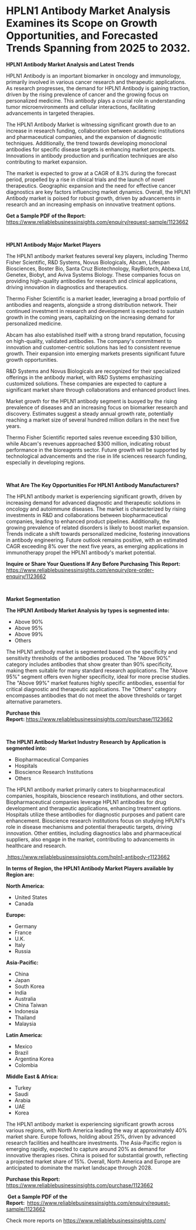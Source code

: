 <p><h1>HPLN1 Antibody Market Analysis Examines its Scope on Growth Opportunities, and Forecasted Trends Spanning from 2025 to 2032.</h1></p><p><strong>HPLN1 Antibody Market Analysis and Latest Trends</strong></p>
<p><p>HPLN1 Antibody is an important biomarker in oncology and immunology, primarily involved in various cancer research and therapeutic applications. As research progresses, the demand for HPLN1 Antibody is gaining traction, driven by the rising prevalence of cancer and the growing focus on personalized medicine. This antibody plays a crucial role in understanding tumor microenvironments and cellular interactions, facilitating advancements in targeted therapies.</p><p>The HPLN1 Antibody Market is witnessing significant growth due to an increase in research funding, collaboration between academic institutions and pharmaceutical companies, and the expansion of diagnostic techniques. Additionally, the trend towards developing monoclonal antibodies for specific disease targets is enhancing market prospects. Innovations in antibody production and purification techniques are also contributing to market expansion.</p><p>The market is expected to grow at a CAGR of 8.3% during the forecast period, propelled by a rise in clinical trials and the launch of novel therapeutics. Geographic expansion and the need for effective cancer diagnostics are key factors influencing market dynamics. Overall, the HPLN1 Antibody market is poised for robust growth, driven by advancements in research and an increasing emphasis on innovative treatment options.</p></p>
<p><strong>Get a Sample PDF of the Report:&nbsp;</strong> <a href="https://www.reliablebusinessinsights.com/enquiry/request-sample/1123662?utm_campaign=62&utm_medium=2&utm_source=Github&utm_content=ia&utm_term=03032025&utm_id=hpln1-antibody">https://www.reliablebusinessinsights.com/enquiry/request-sample/1123662</a></p>
<p>&nbsp;</p>
<p><strong>HPLN1 Antibody Major Market Players</strong></p>
<p><p>The HPLN1 antibody market features several key players, including Thermo Fisher Scientific, R&D Systems, Novus Biologicals, Abcam, Lifespan Biosciences, Boster Bio, Santa Cruz Biotechnology, RayBiotech, Abbexa Ltd, Genetex, Biobyt, and Aviva Systems Biology. These companies focus on providing high-quality antibodies for research and clinical applications, driving innovation in diagnostics and therapeutics. </p><p>Thermo Fisher Scientific is a market leader, leveraging a broad portfolio of antibodies and reagents, alongside a strong distribution network. Their continued investment in research and development is expected to sustain growth in the coming years, capitalizing on the increasing demand for personalized medicine.</p><p>Abcam has also established itself with a strong brand reputation, focusing on high-quality, validated antibodies. The company's commitment to innovation and customer-centric solutions has led to consistent revenue growth. Their expansion into emerging markets presents significant future growth opportunities.</p><p>R&D Systems and Novus Biologicals are recognized for their specialized offerings in the antibody market, with R&D Systems emphasizing customized solutions. These companies are expected to capture a significant market share through collaborations and enhanced product lines.</p><p>Market growth for the HPLN1 antibody segment is buoyed by the rising prevalence of diseases and an increasing focus on biomarker research and discovery. Estimates suggest a steady annual growth rate, potentially reaching a market size of several hundred million dollars in the next five years. </p><p>Thermo Fisher Scientific reported sales revenue exceeding $30 billion, while Abcam's revenues approached $300 million, indicating robust performance in the bioreagents sector. Future growth will be supported by technological advancements and the rise in life sciences research funding, especially in developing regions.</p></p>
<p>&nbsp;</p>
<p><strong>What Are The Key Opportunities For HPLN1 Antibody Manufacturers?</strong></p>
<p><p>The HPLN1 antibody market is experiencing significant growth, driven by increasing demand for advanced diagnostic and therapeutic solutions in oncology and autoimmune diseases. The market is characterized by rising investments in R&D and collaborations between biopharmaceutical companies, leading to enhanced product pipelines. Additionally, the growing prevalence of related disorders is likely to boost market expansion. Trends indicate a shift towards personalized medicine, fostering innovations in antibody engineering. Future outlook remains positive, with an estimated CAGR exceeding 8% over the next five years, as emerging applications in immunotherapy propel the HPLN1 antibody's market potential.</p></p>
<p><strong>Inquire or Share Your Questions If Any Before Purchasing This Report:</strong> <a href="https://www.reliablebusinessinsights.com/enquiry/pre-order-enquiry/1123662?utm_campaign=62&utm_medium=2&utm_source=Github&utm_content=ia&utm_term=03032025&utm_id=hpln1-antibody">https://www.reliablebusinessinsights.com/enquiry/pre-order-enquiry/1123662</a></p>
<p>&nbsp;</p>
<p><strong>Market Segmentation</strong></p>
<p><strong>The HPLN1 Antibody Market Analysis by types is segmented into:</strong></p>
<p><ul><li>Above 90%</li><li>Above 95%</li><li>Above 99%</li><li>Others</li></ul></p>
<p><p>The HPLN1 antibody market is segmented based on the specificity and sensitivity thresholds of the antibodies produced. The "Above 90%" category includes antibodies that show greater than 90% specificity, making them suitable for many standard research applications. The "Above 95%" segment offers even higher specificity, ideal for more precise studies. The "Above 99%" market features highly specific antibodies, essential for critical diagnostic and therapeutic applications. The "Others" category encompasses antibodies that do not meet the above thresholds or target alternative parameters.</p></p>
<p><strong>Purchase this Report:&nbsp;</strong><a href="https://www.reliablebusinessinsights.com/purchase/1123662?utm_campaign=62&utm_medium=2&utm_source=Github&utm_content=ia&utm_term=03032025&utm_id=hpln1-antibody">https://www.reliablebusinessinsights.com/purchase/1123662</a></p>
<p>&nbsp;</p>
<p><strong>The HPLN1 Antibody Market Industry Research by Application is segmented into:</strong></p>
<p><ul><li>Biopharmaceutical Companies</li><li>Hospitals</li><li>Bioscience Research Institutions</li><li>Others</li></ul></p>
<p><p>The HPLN1 antibody market primarily caters to biopharmaceutical companies, hospitals, bioscience research institutions, and other sectors. Biopharmaceutical companies leverage HPLN1 antibodies for drug development and therapeutic applications, enhancing treatment options. Hospitals utilize these antibodies for diagnostic purposes and patient care enhancement. Bioscience research institutions focus on studying HPLN1's role in disease mechanisms and potential therapeutic targets, driving innovation. Other entities, including diagnostics labs and pharmaceutical suppliers, also engage in the market, contributing to advancements in healthcare and research.</p></p>
<p><a href="https://www.reliablebusinessinsights.com/hpln1-antibody-r1123662?utm_campaign=62&utm_medium=2&utm_source=Github&utm_content=ia&utm_term=03032025&utm_id=hpln1-antibody">&nbsp;https://www.reliablebusinessinsights.com/hpln1-antibody-r1123662</a></p>
<p><strong>In terms of Region, the HPLN1 Antibody Market Players available by Region are:</strong></p>
<p>
    <p> <strong> North America: </strong>
        <ul>
            <li>United States</li>
            <li>Canada</li>
        </ul>
        </p> 
    <p> <strong> Europe: </strong>
        <ul>
            <li>Germany</li>
            <li>France</li>
            <li>U.K.</li>
            <li>Italy</li>
            <li>Russia</li>
        </ul>
        </p> 
    <p> <strong> Asia-Pacific: </strong>
        <ul>
            <li>China</li>
            <li>Japan</li>
            <li>South Korea</li>
            <li>India</li>
            <li>Australia</li>
            <li>China Taiwan</li>
            <li>Indonesia</li>
            <li>Thailand</li>
            <li>Malaysia</li>
        </ul>
        </p> 
    <p> <strong> Latin America: </strong>
        <ul>
            <li>Mexico</li>
            <li>Brazil</li>
            <li>Argentina Korea</li>
            <li>Colombia</li>
        </ul>
        </p> 
    <p> <strong> Middle East & Africa: </strong>
        <ul>
            <li>Turkey</li>
            <li>Saudi</li>
            <li>Arabia</li>
            <li>UAE</li>
            <li>Korea</li>
        </ul>
    </p>
    </p>
<p><p>The HPLN1 antibody market is experiencing significant growth across various regions, with North America leading the way at approximately 40% market share. Europe follows, holding about 25%, driven by advanced research facilities and healthcare investments. The Asia-Pacific region is emerging rapidly, expected to capture around 20% as demand for innovative therapies rises. China is poised for substantial growth, reflecting a projected market share of 15%. Overall, North America and Europe are anticipated to dominate the market landscape through 2028.</p></p>
<p><strong>Purchase this Report: </strong><a href="https://www.reliablebusinessinsights.com/purchase/1123662?utm_campaign=62&utm_medium=2&utm_source=Github&utm_content=ia&utm_term=03032025&utm_id=hpln1-antibody">https://www.reliablebusinessinsights.com/purchase/1123662</a></p>
<p>&nbsp;<strong>Get a Sample PDF of the Report:&nbsp;&nbsp;</strong><a href="https://www.reliablebusinessinsights.com/enquiry/request-sample/1123662?utm_campaign=62&utm_medium=2&utm_source=Github&utm_content=ia&utm_term=03032025&utm_id=hpln1-antibody">https://www.reliablebusinessinsights.com/enquiry/request-sample/1123662</a></p>
<p><strong></strong></p>
<p>Check more reports on <a href="https://www.reliablebusinessinsights.com/?utm_campaign=62&utm_medium=2&utm_source=Github&utm_content=ia&utm_term=03032025&utm_id=hpln1-antibody">https://www.reliablebusinessinsights.com/</a></p>